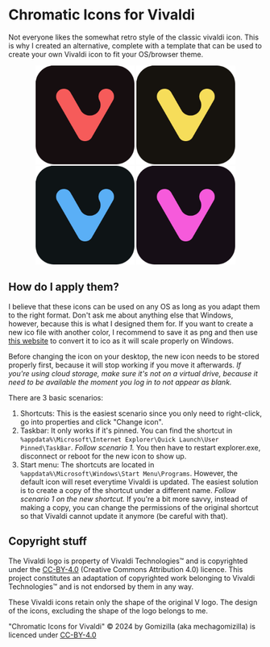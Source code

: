 # Chromatic Icons for Vivaldi
Not everyone likes the somewhat retro style of the classic vivaldi icon. This is why I created an alternative, complete with a template that can be used to create your own Vivaldi icon to fit your OS/browser theme.
<p align="center">
  <img src="https://raw.githubusercontent.com/mechagomizilla/Chromatic-Icons-for-Vivaldi/refs/heads/main/Vivaldi_red.png" 
    alt="Vivaldi Chromatic Icon example red" style="height:196px;" />
  <img src="https://raw.githubusercontent.com/mechagomizilla/Chromatic-Icons-for-Vivaldi/refs/heads/main/Vivaldi_yellow.png" 
    alt="Vivaldi Chromatic Icon example yellow" style="height:196px;" />
  <img src="https://raw.githubusercontent.com/mechagomizilla/Chromatic-Icons-for-Vivaldi/refs/heads/main/Vivaldi_blue.png" 
    alt="Vivaldi Chromatic Icon example blue" style="height:196px;" />
  <img src="https://raw.githubusercontent.com/mechagomizilla/Chromatic-Icons-for-Vivaldi/refs/heads/main/Vivaldi_purple.png" 
    alt="Vivaldi Chromatic Icon example purple" style="height:196px;" />
</p>

## How do I apply them?
I believe that these icons can be used on any OS as long as you adapt them to the right format. Don't ask me about anything else that Windows, however, because this is what I designed them for. If you want to create a new ico file with another color, I recommend to save it as png and then use [this website](https://icoconvert.com/) to convert it to ico as it will scale properly on Windows.

Before changing the icon on your desktop, the new icon needs to be stored properly first, because it will stop working if you move it afterwards. *If you're using cloud storage, make sure it's not on a virtual drive, because it need to be available the moment you log in to not appear as blank.*

There are 3 basic scenarios:
1. Shortcuts: This is the easiest scenario since you only need to right-click, go into properties and click "Change icon".
2. Taskbar: It only works if it's pinned. You can find the shortcut in `%appdata%\Microsoft\Internet Explorer\Quick Launch\User Pinned\TaskBar`. *Follow scenario 1.* You then have to restart explorer.exe, disconnect or reboot for the new icon to show up.
3. Start menu: The shortcuts are located in `%appdata%\Microsoft\Windows\Start Menu\Programs`. However, the default icon will reset everytime Vivaldi is updated. The easiest solution is to create a copy of the shortcut under a different name. *Follow scenario 1 on the new shortcut.* If you're a bit more savvy, instead of making a copy, you can change the permissions of the original shortcut so that Vivaldi cannot update it anymore (be careful with that).

## Copyright stuff
The Vivaldi logo is property of Vivaldi Technologies™ and is copyrighted under the [CC-BY-4.0](https://creativecommons.org/licenses/by/4.0/) (Creative Commons Attribution 4.0) licence. This project constitutes an adaptation of copyrighted work belonging to Vivaldi Technologies™ and is not endorsed by them in any way.

These Vivaldi icons retain only the shape of the original V logo. The design of the icons, excluding the shape of the logo belongs to me.

"Chromatic Icons for Vivaldi" © 2024 by Gomizilla (aka mechagomizilla) is licenced under [CC-BY-4.0](https://creativecommons.org/licenses/by/4.0/)
